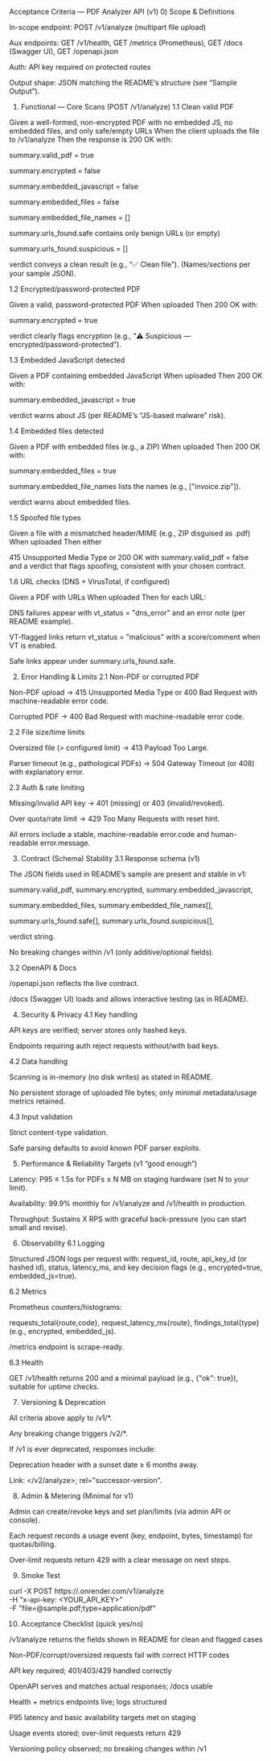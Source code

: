 Acceptance Criteria — PDF Analyzer API (v1)
0) Scope & Definitions

In-scope endpoint: POST /v1/analyze (multipart file upload)

Aux endpoints: GET /v1/health, GET /metrics (Prometheus), GET /docs (Swagger UI), GET /openapi.json

Auth: API key required on protected routes

Output shape: JSON matching the README’s structure (see “Sample Output”).

1) Functional — Core Scans (POST /v1/analyze)
1.1 Clean valid PDF

Given a well-formed, non-encrypted PDF with no embedded JS, no embedded files, and only safe/empty URLs
When the client uploads the file to /v1/analyze
Then the response is 200 OK with:

summary.valid_pdf = true

summary.encrypted = false

summary.embedded_javascript = false

summary.embedded_files = false

summary.embedded_file_names = []

summary.urls_found.safe contains only benign URLs (or empty)

summary.urls_found.suspicious = []

verdict conveys a clean result (e.g., “✅ Clean file”).
(Names/sections per your sample JSON).

1.2 Encrypted/password-protected PDF

Given a valid, password-protected PDF
When uploaded
Then 200 OK with:

summary.encrypted = true

verdict clearly flags encryption (e.g., “⚠️ Suspicious — encrypted/password-protected”).

1.3 Embedded JavaScript detected

Given a PDF containing embedded JavaScript
When uploaded
Then 200 OK with:

summary.embedded_javascript = true

verdict warns about JS (per README’s “JS-based malware” risk).

1.4 Embedded files detected

Given a PDF with embedded files (e.g., a ZIP)
When uploaded
Then 200 OK with:

summary.embedded_files = true

summary.embedded_file_names lists the names (e.g., ["invoice.zip"]).

verdict warns about embedded files.

1.5 Spoofed file types

Given a file with a mismatched header/MIME (e.g., ZIP disguised as .pdf)
When uploaded
Then either

415 Unsupported Media Type or 200 OK with summary.valid_pdf = false and a verdict that flags spoofing, consistent with your chosen contract.

1.6 URL checks (DNS + VirusTotal, if configured)

Given a PDF with URLs
When uploaded
Then for each URL:

DNS failures appear with vt_status = "dns_error" and an error note (per README example).

VT-flagged links return vt_status = "malicious" with a score/comment when VT is enabled.

Safe links appear under summary.urls_found.safe.

2) Error Handling & Limits
2.1 Non-PDF or corrupted PDF

Non-PDF upload → 415 Unsupported Media Type or 400 Bad Request with machine-readable error code.

Corrupted PDF → 400 Bad Request with machine-readable error code.

2.2 File size/time limits

Oversized file (> configured limit) → 413 Payload Too Large.

Parser timeout (e.g., pathological PDFs) → 504 Gateway Timeout (or 408) with explanatory error.

2.3 Auth & rate limiting

Missing/invalid API key → 401 (missing) or 403 (invalid/revoked).

Over quota/rate limit → 429 Too Many Requests with reset hint.

All errors include a stable, machine-readable error.code and human-readable error.message.

3) Contract (Schema) Stability
3.1 Response schema (v1)

The JSON fields used in README’s sample are present and stable in v1:

summary.valid_pdf, summary.encrypted, summary.embedded_javascript,

summary.embedded_files, summary.embedded_file_names[],

summary.urls_found.safe[], summary.urls_found.suspicious[],

verdict string.

No breaking changes within /v1 (only additive/optional fields).

3.2 OpenAPI & Docs

/openapi.json reflects the live contract.

/docs (Swagger UI) loads and allows interactive testing (as in README).

4) Security & Privacy
4.1 Key handling

API keys are verified; server stores only hashed keys.

Endpoints requiring auth reject requests without/with bad keys.

4.2 Data handling

Scanning is in-memory (no disk writes) as stated in README.

No persistent storage of uploaded file bytes; only minimal metadata/usage metrics retained.

4.3 Input validation

Strict content-type validation.

Safe parsing defaults to avoid known PDF parser exploits.

5) Performance & Reliability Targets (v1 “good enough”)

Latency: P95 ≤ 1.5s for PDFs ≤ N MB on staging hardware (set N to your limit).

Availability: 99.9% monthly for /v1/analyze and /v1/health in production.

Throughput: Sustains X RPS with graceful back-pressure (you can start small and revise).

6) Observability
6.1 Logging

Structured JSON logs per request with: request_id, route, api_key_id (or hashed id), status, latency_ms, and key decision flags (e.g., encrypted=true, embedded_js=true).

6.2 Metrics

Prometheus counters/histograms:

requests_total{route,code}, request_latency_ms{route}, findings_total{type} (e.g., encrypted, embedded_js).

/metrics endpoint is scrape-ready.

6.3 Health

GET /v1/health returns 200 and a minimal payload (e.g., {"ok": true}), suitable for uptime checks.

7) Versioning & Deprecation

All criteria above apply to /v1/*.

Any breaking change triggers /v2/*.

If /v1 is ever deprecated, responses include:

Deprecation header with a sunset date ≥ 6 months away.

Link: </v2/analyze>; rel="successor-version".

8) Admin & Metering (Minimal for v1)

Admin can create/revoke keys and set plan/limits (via admin API or console).

Each request records a usage event (key, endpoint, bytes, timestamp) for quotas/billing.

Over-limit requests return 429 with a clear message on next steps.

9) Smoke Test


curl -X POST https://<yourapp>.onrender.com/v1/analyze \
  -H "x-api-key: <YOUR_API_KEY>" \
  -F "file=@sample.pdf;type=application/pdf"


10) Acceptance Checklist (quick yes/no)

 /v1/analyze returns the fields shown in README for clean and flagged cases

 Non-PDF/corrupt/oversized requests fail with correct HTTP codes

 API key required; 401/403/429 handled correctly

 OpenAPI serves and matches actual responses; /docs usable

 Health + metrics endpoints live; logs structured

 P95 latency and basic availability targets met on staging

 Usage events stored; over-limit requests return 429

 Versioning policy observed; no breaking changes within /v1
